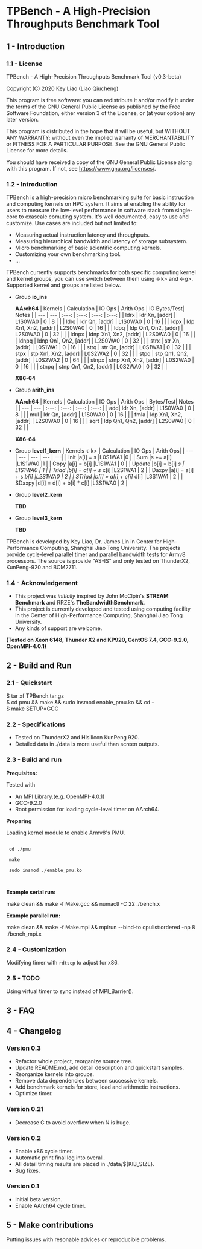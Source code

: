 # TPBench - A High-Precision Throughputs Benchmark Tool

## 1 - Introduction

### 1.1 - License

TPBench - A High-Precision Throughputs Benchmark Tool (v0.3-beta)

Copyright (C) 2020 Key Liao (Liao Qiucheng)

This program is free software: you can redistribute it and/or modify
it under the terms of the GNU General Public License as published by
the Free Software Foundation, either version 3 of the License, or
(at your option) any later version.

This program is distributed in the hope that it will be useful,
but WITHOUT ANY WARRANTY; without even the implied warranty of
MERCHANTABILITY or FITNESS FOR A PARTICULAR PURPOSE.  See the
GNU General Public License for more details.

You should have received a copy of the GNU General Public License
along with this program.  If not, see <https://www.gnu.org/licenses/>.

### 1.2 - Introduction

TPBench is a high-precision micro benchmarking suite for basic instruction and computing kernels on HPC system. It aims at enabling the ability for users to measure the low-level performance in software stack from single-core to exascale comuting system. It's well documented, easy to use and customize. Use cases are included but not limited to:

* Measuring actual instruction latency and throughputs.
* Measuring hierarchical bandwidth and latency of storage subsystem.
* Micro benchmarking of basic scientific computing kernels.
* Customizing your own benchmarking tool.
* ...

TPBench currently supports benchmarks for both specific computing kernel and kernel groups, you can use switch between them using <-k> and <-g>. Supported kernel and groups are listed below.

* Group **io_ins**
    
    **AArch64**
    | Kernels   | Calculation             | IO Ops  | Arith Ops | IO Bytes/Test|      Notes      |
    | ---       |  ---                    | :---:   | :---:     | :---:        |    :---:        |
    | ldrx      | ldr Xn, [addr]          | L1S0WA0 | 0         |   8          |                 |
    | ldrq      | ldr Qn, [addr]          | L1S0WA0 | 0         |   16         |                 |
    | ldpx      | ldp Xn1, Xn2, [addr]    | L2S0WA0 | 0         |   16         |                 |
    | ldpq      | ldp Qn1, Qn2, [addr]    | L2S0WA0 | 0         |   32         |                 |
    | ldnpx     | ldnp Xn1, Xn2, [addr]   | L2S0WA0 | 0         |   16         |                 |
    | ldnpq     | ldnp Qn1, Qn2, [addr]   | L2S0WA0 | 0         |   32         |                 |
    | strx      | str Xn, [addr]          | L0S1WA1 | 0         |   16         |                 |
    | strq      | str Qn, [addr]          | L0S1WA1 | 0         |   32         |                 |
    | stpx      | stp Xn1, Xn2, [addr]    | L0S2WA2 | 0         |   32         |                 |
    | stpq      | stp Qn1, Qn2, [addr]    | L0S2WA2 | 0         |   64         |                 |
    | stnpx     | stnp Xn1, Xn2, [addr]   | L0S2WA0 | 0         |   16         |                 |
    | stnpq     | stnp Qn1, Qn2, [addr]   | L0S2WA0 | 0         |   32         |                 |

    **X86-64**

* Group **arith_ins**

    **AArch64**
    | Kernels   | Calculation             | IO Ops  | Arith Ops | Bytes/Test|      Notes      |
    | ---       |  ---                    | :---:   | :---:     | :---:     |    :---:        |
    | add| ldr Xn, [addr]          | L1S0WA0 | 0         |   8       |                 |
    | mul      | ldr Qn, [addr]          | L1S0WA0 | 0         |   16      |                 |
    | fmla      | ldp Xn1, Xn2, [addr]    | L2S0WA0 | 0         |   16      |                 |
    | sqrt      | ldp Qn1, Qn2, [addr]    | L2S0WA0 | 0         |   32      |                 |

    **X86-64**


* Group **level1_kern**
    | Kernels <-k> | Calculation | IO Ops | Arith Ops|
    | --- | ---     | ---         | ---             | ---|
    | Init   |a[i] = s |L0S1WA1 |0 |
    | Sum    |s += a[i] |L1S1WA0  |1 |
    | Copy   |a[i] = b[i] |L1S1WA1 | 0 |
    | Update |b[i] = b[i] *s | L1S1WA0 | 1 |
    | Triad  |b[i] = a[i] + s* c[i] |L2S1WA1 | 2 |
    | Daxpy  |a[i] = a[i] + s *b[i] |L2S1WA0 | 2 |
    | STriad |b[i] = a[i] + c[i]* d[i] |L3S1WA1  |  2 |
    | SDaxpy |d[i] = d[i] + b[i] * c[i] |L3S1WA0 | 2 |

* Group **level2_kern**

    **TBD**
* Group **level3_kern**

    **TBD**

TPBench is developed by Key Liao, Dr. James Lin in Center for High-Performance Computing, Shanghai Jiao Tong University. The projects provide cycle-level parallel timer and parallel bandwidth tests for Armv8 processors. The source is provide "AS-IS" and only tested on ThunderX2, KunPeng-920 and BCM2711.

### 1.4 - Acknowledgement

- This project was *initially* inspired by John McClpin's **STREAM Benchmark** and RRZE's **TheBandwidthBenchmark**.
- This project is currently developed and tested using computing facility in the Center of High-Performance Computing, Shanghai Jiao Tong University.
- Any kinds of support are welcome.

**(Tested on Xeon 6148, Thunder X2 and KP920, CentOS 7.4, GCC-9.2.0, OpenMPI-4.0.1)**



## 2 - Build and Run

### 2.1 - Quickstart

<!-- <code> -->
$ tar xf TPBench.tar.gz <br>
$ cd pmu && make && sudo insmod enable_pmu.ko && cd - <br>
$ make SETUP=GCC
</code>

### 2.2 - Specifications

- Tested on ThunderX2 and Hisilicon KunPeng 920.
- Detailed data in ./data is more useful than screen outputs.

### 2.3 - Build and run

  **Prequisites:**
  
  Tested with

- An MPI Library.(e.g. OpenMPI-4.0.1)
- GCC-9.2.0
- Root permission for loading cycle-level timer on AArch64.

 **Preparing**

 Loading kernel module to enable Armv8's PMU.

 <code>
 cd ./pmu <br/>
 make <br/>
 sudo insmod ./enable_pmu.ko <br/>
 </code>

 **Example serial run:**

 make clean && make -f Make.gcc && numactl -C 22 ./bench.x

 **Example parallel run:**

 make clean && make -f Make.mpi && mpirun --bind-to cpulist:ordered -np 8 ./bench_mpi.x

### 2.4 - Customization

Modifying timer with <code>rdtscp</code> to adjust for x86.

### 2.5 - TODO

Using virtual timer to sync instead of MPI_Barrier().

## 3 - FAQ

## 4 - Changelog

### Version 0.3

- Refactor whole project, reorganize source tree.
- Update README.md, add detail description and quickstart samples.
- Reorganize kernels into groups.
- Remove data dependencies between successive kernels.
- Add benchmark kernels for store, load and arithmetic instructions.
- Optimize timer.

### Version 0.21

- Decrease C to avoid overflow when N is huge.

### Version 0.2

- Enable x86 cycle timer.
- Automatic print final log into overall.
- All detail timing results are placed in ./data/${KIB_SIZE}.
- Bug fixes.

### Version 0.1

- Initial beta version.
- Enable AArch64 cycle timer.

## 5 - Make contributions

Putting issues with resonable advices or reproducible problems.
